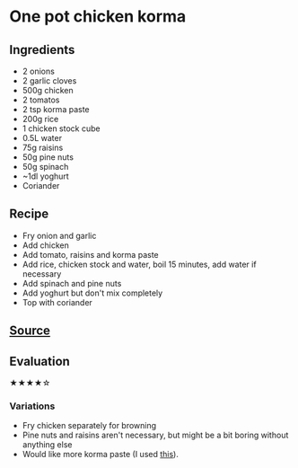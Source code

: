 # One pot chicken korma

## Ingredients

- 2 onions
- 2 garlic cloves
- 500g chicken
- 2 tomatos
- 2 tsp korma paste
- 200g rice
- 1 chicken stock cube
- 0.5L water
- 75g raisins
- 50g pine nuts
- 50g spinach
- ~1dl yoghurt
- Coriander

## Recipe

- Fry onion and garlic
- Add chicken
- Add tomato, raisins and korma paste
- Add rice, chicken stock and water, boil 15 minutes, add water if necessary
- Add spinach and pine nuts
- Add yoghurt but don't mix completely
- Top with coriander

## [Source](https://giant.gfycat.com/EcstaticLastHarrier.webm)

## Evaluation

&#9733;&#9733;&#9733;&#9733;&#9734;

### Variations

- Fry chicken separately for browning
- Pine nuts and raisins aren't necessary, but might be a bit boring without anything else
- Would like more korma paste (I used [this](../spices/korma_paste.md)).

